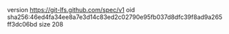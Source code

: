 version https://git-lfs.github.com/spec/v1
oid sha256:46ed4fa34ee8a7e3d14c83ed2c02790e95fb037d8dfc39f8ad9a265ff3dc06bd
size 208
